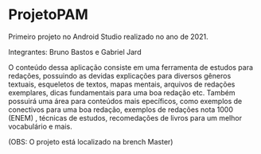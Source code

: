 # ProjetoPAM
Primeiro projeto no Android Studio realizado no ano de 2021.

Integrantes: Bruno Bastos e Gabriel Jard

O conteúdo dessa aplicação consiste em uma ferramenta de estudos para redações, possuindo as devidas explicações para diversos gêneros textuais, esqueletos de textos, mapas mentais, arquivos de redações exemplares, dicas fundamentais para uma boa redação etc. Também possuirá uma área para conteúdos mais epecíficos, como exemplos de conectivos para uma boa redação, exemplos de redações nota 1000 (ENEM) , técnicas de estudos, recomedações de livros para um melhor vocabulário e mais.

(OBS: O projeto está localizado na brench Master)
